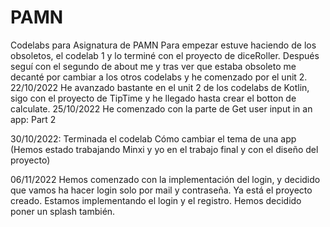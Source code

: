 # PAMN
Codelabs para Asignatura de PAMN
Para empezar estuve haciendo de los obsoletos, el codelab 1 y lo terminé  con el proyecto de diceRoller.
Después seguí con el segundo de about me y tras ver que estaba obsoleto me decanté por cambiar a los otros codelabs y he comenzado por el unit 2.
22/10/2022
He avanzado bastante en el unit 2 de los codelabs de Kotlin, sigo con el proyecto de TipTime y he llegado hasta crear el botton de calculate.
25/10/2022
He comenzado con la parte de Get user input in an app: Part 2


30/10/2022:
  Terminada el codelab Cómo cambiar el tema de una app 
  (Hemos estado trabajando Minxi y yo en el trabajo final y con el diseño del     proyecto)
  
  
 06/11/2022
  Hemos comenzado con la implementación del login, y decidido que vamos ha hacer login solo por mail y contraseña. Ya está el proyecto creado.
  Estamos implementando el login y el registro. Hemos decidido poner un splash también.





